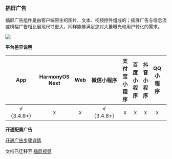 ### 插屏广告

插屏广告组件是由客户端原生的图片、文本、视频控件组成的；插屏广告与信息流或横幅广告相比展现尺寸更大，同样能够满足您对大量曝光和用户转化的需求。

![](https://qiniu-web-assets.dcloud.net.cn/unidoc/zh/interstitial-ad.png)


**平台差异说明**

|App|HarmonyOS Next|Web|微信小程序|支付宝小程序|百度小程序|抖音小程序|QQ小程序|快应用|360小程序|快手小程序|京东小程序|
|:-:|:-:|:-:|:-:|:-:|:-:|:-:|:-:|:-:|:-:|:-:|:-:|
|√（3.4.8+）|x|x|√（3.4.8+）|x|x|x|x|x|x|x|x|


**开通配置广告**

[开通广告步骤详情](https://uniapp.dcloud.net.cn/uni-ad.html#start)


文档已迁移至 [插屏视频](https://uniapp.dcloud.net.cn/uni-ad/ad-interstitial.html)
